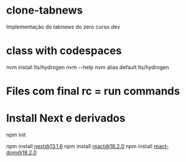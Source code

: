# clone-tabnews
Implementação do tabnews do zero curso.dev

# class with codespaces

nvm install lts/hydrogen
nvm --help
nvm alias default lts/hydrogen

# Files com final rc = run commands

# Install Next e derivados

npm init

npm install next@13.1.6
npm install react@18.2.0
npm install react-dom@18.2.0

